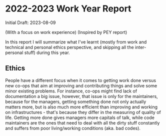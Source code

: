 # 2022-2023 Work Year Report

Initial Draft: 2023-08-09

(With a focus on work experience)
(Inspired by PEY report)

In this report I will summarize what I've learnt (mostly from work and technical and personal ethics perspective, and skipping all the inter-personal stuff) during this year.

## Ethics

People have a different focus when it comes to getting work done versus new co-ops that aim at improving and contributing things and solve some minor existing problems. For instance, co-ops might find lack of documentation a big issue, however, that issue is only for the maintainers, because for the managers, getting something done not only actually matters more, but is also much more efficient than improving and working on infrastructures - that's because they differ in the measuring of quality of life. Getting more done gives managers more capitals of talk, while code maintainers are the ones that need to deal with all the dirty stuff constantly and suffers from poor living/working conditions (aka. bad codes).